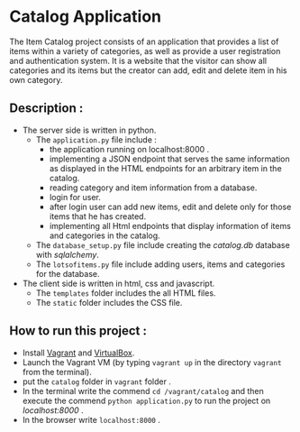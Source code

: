 # Catalog Application
The Item Catalog project consists of an application that provides a list of items within a variety of categories, as well as provide a user registration and authentication system.
It is a website that the visitor can show all categories and its items but the creator can add, edit and delete item in his own category.
## Description :
- The server side is written in python.
   - The `application.py` file include :
      - the application running on localhost:8000 .
      - implementing a JSON endpoint that serves the same information as displayed in the HTML endpoints for an arbitrary item in the catalog.
      - reading category and item information from a database.
      - login for user.
      - after login user can add new items, edit and delete only for those items that he has created.
      - implementing all Html endpoints that display information of items and categories in the catalog.
   - The `database_setup.py` file include creating the *catalog.db* database with *sqlalchemy*.
   - The `lotsofitems.py` file include adding users, items and categories for the database.
- The client side is written in html, css and javascript.
   - The `templates` folder includes the all HTML files.
   - The `static` folder includes the CSS file.

## How to run this project :
- Install [Vagrant](https://www.vagrantup.com/) and [VirtualBox](https://www.virtualbox.org/).
- Launch the Vagrant VM (by typing `vagrant up` in the directory `vagrant` from the terminal).
- put the `catalog` folder in `vagrant` folder .
- In the terminal write the commend `cd /vagrant/catalog` and then execute the commend `python application.py` to run the project on *localhost:8000* .
- In the browser write `localhost:8000` .
